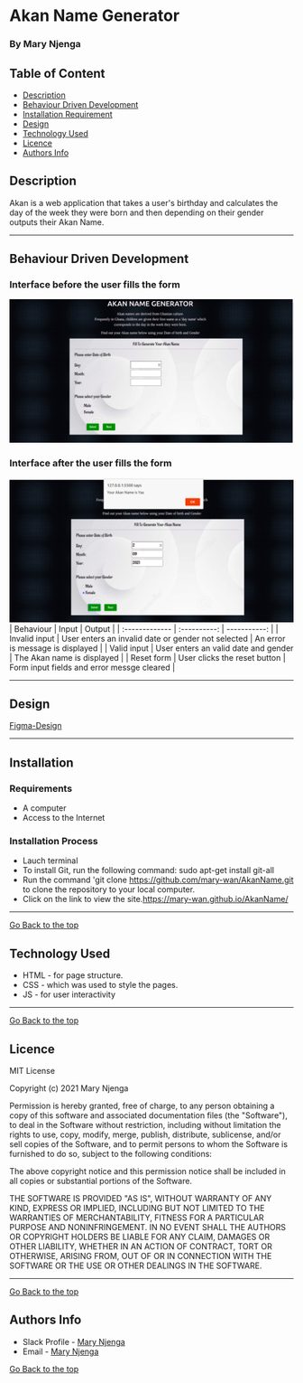 # Akan Name Generator
### By Mary Njenga
## Table of Content
+ [Description](#description)
+ [Behaviour Driven Development](#Behaviour-Driven-Development)
+ [Installation Requirement](#Installation)
+ [Design](#design)
+ [Technology Used](#technology-used)
+ [Licence](#licence)
+ [Authors Info](#author-Info)
## Description
Akan is a web application that takes a user's birthday and calculates the day of the week they were born and then depending on their gender outputs their Akan Name.

****
## Behaviour Driven Development
### Interface before the user fills the form
![Project Image](img/before.png)
### Interface after the user fills the form
 ![Project Image](img/after.png)
| Behaviour      | Input     | Output     |
| :------------- | :----------: | -----------: |
|  Invalid input    | User enters an invalid date or gender not selected  | An error is message is displayed    |
|  Valid input    | User enters an valid date and gender    | The Akan name is displayed    |
|  Reset form   | User clicks the reset button    | Form input fields and error messge cleared    |

****
## Design
[Figma-Design](https://www.figma.com/file/KaegeL9fScmYUJ3mHCreFL/Akan-Names?node-id=1%3A2)
****
## Installation
### Requirements
* A computer
* Access to the Internet
### Installation Process
* Lauch terminal
* To install Git, run the following command: sudo apt-get install git-all
* Run the command 'git clone https://github.com/mary-wan/AkanName.git to clone the repository to your local computer.
* Click on the link to view the site.https://mary-wan.github.io/AkanName/
****
[Go Back to the top](#akan-Name-Generator)
## Technology Used
* HTML - for page structure.
* CSS - which was used to style the pages.
* JS - for user interactivity

****
[Go Back to the top](#akan-Name-Generator)
## Licence
MIT License

Copyright (c) 2021 Mary Njenga

Permission is hereby granted, free of charge, to any person obtaining a copy
of this software and associated documentation files (the "Software"), to deal
in the Software without restriction, including without limitation the rights
to use, copy, modify, merge, publish, distribute, sublicense, and/or sell
copies of the Software, and to permit persons to whom the Software is
furnished to do so, subject to the following conditions:

The above copyright notice and this permission notice shall be included in all
copies or substantial portions of the Software.

THE SOFTWARE IS PROVIDED "AS IS", WITHOUT WARRANTY OF ANY KIND, EXPRESS OR
IMPLIED, INCLUDING BUT NOT LIMITED TO THE WARRANTIES OF MERCHANTABILITY,
FITNESS FOR A PARTICULAR PURPOSE AND NONINFRINGEMENT. IN NO EVENT SHALL THE
AUTHORS OR COPYRIGHT HOLDERS BE LIABLE FOR ANY CLAIM, DAMAGES OR OTHER
LIABILITY, WHETHER IN AN ACTION OF CONTRACT, TORT OR OTHERWISE, ARISING FROM,
OUT OF OR IN CONNECTION WITH THE SOFTWARE OR THE USE OR OTHER DEALINGS IN THE
SOFTWARE.


****
[Go Back to the top](#akan-Name-Generator)
## Authors Info
* Slack Profile - [Mary Njenga](https://app.slack.com/client/T077KKCG6/GLRQR61NW/user_profile/U027VKL1WLT?cdn_fallback=1)
* Email - [Mary Njenga](mary.njenga@student.moringaschool.com)

[Go Back to the top](#akan-Name-Generator)